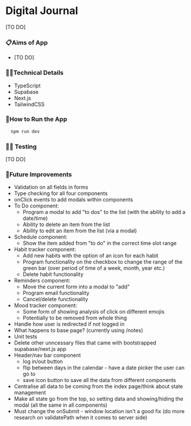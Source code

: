# Digital Journal

[TO DO]

### 📋Aims of App

- [TO DO]

### 👩‍💻Technical Details

- TypeScript
- Supabase
- Next.js
- TailwindCSS

### 🔧How to Run the App

```bash
  npm run dev
```

### 🕵️‍♀️ Testing

[TO DO]

### 💭Future Improvements

- Validation on all fields in forms
- Type checking for all four components
- onClick events to add modals within components
- To Do component:
  - Program a modal to add "to dos" to the list (with the ability to add a date/time)
  - Ability to delete an item from the list
  - Ability to edit an item from the list (via a modal)
- Schedule component:
  - Show the item added from "to do" in the correct time slot range
- Habit tracker component:
  - Add new habits with the option of an icon for each habit
  - Program functionality on the checkbox to change the range of the green bar (over period of time of a week, month, year etc.)
  - Delete habit functionality
- Reminders component:
  - Move the current form into a modal to "add"
  - Program email functionality
  - Cancel/delete functionality
- Mood tracker component:
  - Some form of showing analysis of click on different emojis
  - Potentially to be removed from whole thing
- Handle how user is redirected if not logged in
- What happens to base page? (currently using /notes)
- Unit tests
- Delete other unncessary files that came with bootstrapped supabase/next.js app
- Header/nav bar component
  - log in/out button
  - flip between days in the calendar - have a date picker the user can go to
  - save icon button to save all the data from different components
- Centralise all data to be coming from the index page/think about state management
- Make all state go from the top, so setting data and showing/hiding the modal (all the same in all components)
- Must change the onSubmit - window location isn't a good fix (do more research on validatePath when it comes to server side)
